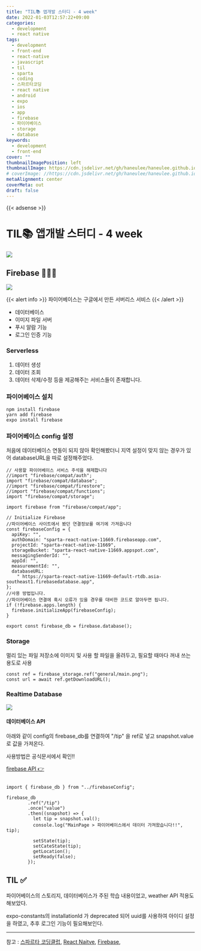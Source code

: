 ```yaml
---
title: "TIL📚 앱개발 스터디 - 4 week"
date: 2022-01-03T12:57:22+09:00
categories:
  - development
  - react native
tags:
  - development
  - front-end
  - react-native
  - javascript
  - til
  - sparta
  - coding
  - 스파르타코딩
  - react native
  - android
  - expo
  - ios
  - app
  - firebase
  - 파이어베이스
  - storage
  - database
keywords:
  - development
  - front-end
cover: ""
thumbnailImagePosition: left
thumbnailImage: https://cdn.jsdelivr.net/gh/haneulee/haneulee.github.io/img/post/til/til.png
# coverImage: //https://cdn.jsdelivr.net/gh/haneulee/haneulee.github.io/img/post/hugo/github-site.png
metaAlignment: center
coverMeta: out
draft: false
---
```


<!--toc-->

{{< adsense >}}

# TIL📚 앱개발 스터디 - 4 week

![](https://cdn.jsdelivr.net/gh/haneulee/haneulee.github.io/img/post/til/til.png)

## Firebase 👩🏻‍💻

![](https://cdn.jsdelivr.net/gh/haneulee/haneulee.github.io/img/post/til/firebase.png)

{{< alert info >}}
파이어베이스는 구글에서 만든 서버리스 서비스
{{< /alert >}}

- 데이터베이스
- 이미지 파일 서버
- 푸시 알람 기능
- 로그인 인증 기능

### Serverless

1. 데이터 생성
2. 데이터 조회
3. 데이터 삭제/수정 등을 제공해주는 서비스들이 존재합니다.

### 파이어베이스 설치

```
npm install firebase
yarn add firebase
expo install firebase
```

### 파이어베이스 config 설정

처음에 데이터베이스 연동이 되지 않아 확인해봤더니 지역 설정이 맞지 않는 경우가 있어
databaseURL을 따로 설정해주었다.

```
// 사용할 파이어베이스 서비스 주석을 해제합니다
//import "firebase/compat/auth";
import "firebase/compat/database";
//import "firebase/compat/firestore";
//import "firebase/compat/functions";
import "firebase/compat/storage";

import firebase from "firebase/compat/app";

// Initialize Firebase
//파이어베이스 사이트에서 봤던 연결정보를 여기에 가져옵니다
const firebaseConfig = {
  apiKey: "",
  authDomain: "sparta-react-native-11669.firebaseapp.com",
  projectId: "sparta-react-native-11669",
  storageBucket: "sparta-react-native-11669.appspot.com",
  messagingSenderId: "",
  appId: "",
  measurementId: "",
  databaseURL:
    " https://sparta-react-native-11669-default-rtdb.asia-southeast1.firebasedatabase.app",
};
//사용 방법입니다.
//파이어베이스 연결에 혹시 오류가 있을 경우를 대비한 코드로 알아두면 됩니다.
if (!firebase.apps.length) {
  firebase.initializeApp(firebaseConfig);
}

export const firebase_db = firebase.database();

```

### Storage

멀리 있는 파일 저장소에 이미지 및 사용 할 파일을 올려두고, 필요할 때마다 꺼내 쓰는 용도로 사용

```
const ref = firebase_storage.ref("general/main.png");
const url = await ref.getDownloadURL();

```

### Realtime Database

![](https://cdn.jsdelivr.net/gh/haneulee/haneulee.github.io/img/post/til/firebase-screen.png)

#### 데이터베이스 API

아래와 같이 config의 firebase_db를 연결하여 "/tip" 을 ref로 넣고
snapshot.value로 값을 가져온다.

사용방법은 공식문서에서 확인!!

[firebase API 👉](https://firebase.google.com/docs/reference/rest/database)

```

import { firebase_db } from "../firebaseConfig";

firebase_db
        .ref("/tip")
        .once("value")
        .then((snapshot) => {
          let tip = snapshot.val();
          console.log("MainPage > 파이어베이스에서 데이터 가져왔습니다!!", tip);

          setState(tip);
          setCateState(tip);
          getLocation();
          setReady(false);
        });
```

## TIL ✅

파이어베이스의 스토리지, 데이터베이스가 주된 학습 내용이었고,
weather API 적용도 해보았다.

expo-constants의 installationId 가 deprecated 되어
uuid를 사용하여 아이디 설정을 하였고,
추후 로그인 기능이 필요해보인다.

---

참고 :
[스파르타 코딩클럽](https://spartacodingclub.kr/),
[React Naitve](https://reactnative.dev/),
[Firebase](https://firebase.google.com/),
